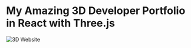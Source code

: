 # My Amazing 3D Developer Portfolio in React with Three.js

![3D Website](https://imgur.com/undefined)



